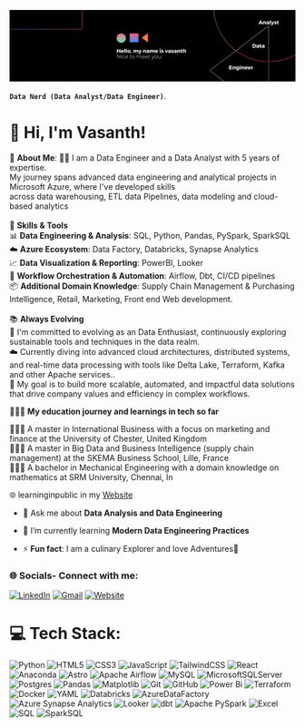 ![MasterHead](https://github.com/VasanthM27/Vasanth.github.io/blob/main/Images/gius.png)
<img align="right" alt="" width="400" src="">

**`Data Nerd (Data Analyst/Data Engineer)`**.

# 👋 Hi, I'm Vasanth!
💫 **About Me**:
👨‍💻 I am a Data Engineer and a Data Analyst with 5 years of expertise.<br>My journey spans advanced data engineering and analytical projects in Microsoft Azure, where I've developed skills<br>across data warehousing, ETL data Pipelines, data modeling and cloud-based analytics<br><br>🔧 **Skills & Tools**<br>📊 **Data Engineering & Analysis**: SQL, Python, Pandas, PySpark, SparkSQL<br>☁️ **Azure Ecosystem**: Data Factory, Databricks, Synapse Analytics<br>📈 **Data Visualization & Reporting**: PowerBI, Looker<br>🔄 **Workflow Orchestration & Automation**: Airflow, Dbt, CI/CD pipelines<br>📦 **Additional Domain Knowledge**: Supply Chain Management & Purchasing Intelligence, Retail, Marketing, Front end Web development.<br><br>📚 **Always Evolving**<br>🚀 I'm committed to evolving as an Data Enthusiast, continuously exploring sustainable tools and techniques in the data realm.<br>☁️ Currently diving into advanced cloud architectures, distributed systems, and real-time data processing with tools like Delta Lake, Terraform, Kafka and other Apache services..<br>🎯 My goal is to build more scalable, automated, and impactful data solutions that drive company values and efficiency in complex workflows.

👩🏻‍💻 **My education journey and learnings in tech so far**<br/>

👩🏻‍🎓 A master in International Business with a focus on marketing and finance at the University of Chester, United Kingdom <br/>
👩🏻‍🎓 A master in Big Data and Business Intelligence (supply chain management) at the SKEMA Business School, Lille, France<br/>
👩🏻‍🎓 A bachelor in Mechanical Engineering with a domain knowledge on mathematics at SRM University, Chennai, In <br/>

🌐 learninginpublic in my [Website](https://yourwebsite.com/)<br/>

- 💬 Ask me about **Data Analysis and Data Engineering**
- 🌱 I’m currently learning **Modern Data Engineering Practices**

- ⚡ **Fun fact**: I am a culinary Explorer and love Adventures🤿

<h3 align="left">🌐 Socials- Connect with me:</h3>

[![LinkedIn](https://img.shields.io/badge/LinkedIn-%230077B5.svg?logo=linkedin&logoColor=white)](https://linkedin.com/in/vasanthmn)
[![Gmail](https://img.shields.io/badge/Gmail-D14836?logo=gmail&logoColor=white)](mailto:vasanthmurugan159@gmail.com)
[![Website](https://img.shields.io/badge/Website-%230A66C2.svg?logo=google-chrome&logoColor=white)](https://yourwebsite.com)

# 💻 Tech Stack:
![Python](https://img.shields.io/badge/python-3670A0?style=flat&logo=python&logoColor=ffdd54) ![HTML5](https://img.shields.io/badge/html5-%23E34F26.svg?style=flat&logo=html5&logoColor=white) ![CSS3](https://img.shields.io/badge/css3-%231572B6.svg?style=flat&logo=css3&logoColor=white) ![JavaScript](https://img.shields.io/badge/javascript-%23323330.svg?style=flat&logo=javascript&logoColor=%23F7DF1E) ![TailwindCSS](https://img.shields.io/badge/tailwindcss-%2338B2AC.svg?style=flat&logo=tailwind-css&logoColor=white) ![React](https://img.shields.io/badge/react-%2320232a.svg?style=flat&logo=react&logoColor=%2361DAFB) ![Anaconda](https://img.shields.io/badge/Anaconda-%2344A833.svg?style=flat&logo=anaconda&logoColor=white) ![Astro](https://img.shields.io/badge/astro-%232C2052.svg?style=flat&logo=astro&logoColor=white) ![Apache Airflow](https://img.shields.io/badge/Apache%20Airflow-017CEE?style=flat&logo=Apache%20Airflow&logoColor=white) ![MySQL](https://img.shields.io/badge/mysql-4479A1.svg?style=flat&logo=mysql&logoColor=white) ![MicrosoftSQLServer](https://img.shields.io/badge/Microsoft%20SQL%20Server-CC2927?style=flat&logo=microsoft%20sql%20server&logoColor=white) ![Postgres](https://img.shields.io/badge/postgres-%23316192.svg?style=flat&logo=postgresql&logoColor=white) ![Pandas](https://img.shields.io/badge/pandas-%23150458.svg?style=flat&logo=pandas&logoColor=white) ![Matplotlib](https://img.shields.io/badge/Matplotlib-%23ffffff.svg?style=flat&logo=Matplotlib&logoColor=black) ![Git](https://img.shields.io/badge/git-%23F05033.svg?style=flat&logo=git&logoColor=white) ![GitHub](https://img.shields.io/badge/github-%23121011.svg?style=flat&logo=github&logoColor=white) ![Power Bi](https://img.shields.io/badge/power_bi-F2C811?style=flat&logo=powerbi&logoColor=black) ![Terraform](https://img.shields.io/badge/terraform-%235835CC.svg?style=flat&logo=terraform&logoColor=white) ![Docker](https://img.shields.io/badge/docker-%230db7ed.svg?style=flat&logo=docker&logoColor=white) ![YAML](https://img.shields.io/badge/yaml-%23ffffff.svg?style=flat&logo=yaml&logoColor=151515) ![Databricks](https://img.shields.io/badge/Databricks-%CC2927?style=flat&logo=Databricks&logoColor=white) ![AzureDataFactory](https://img.shields.io/badge/AzureDataFactory-3670A0?style=flat&logo=AzureDataFactory&logoColor=ffdd54) ![Azure Synapse Analytics](https://img.shields.io/badge/Azure%20Synapse%20Analytics-0078D4?logo=microsoft-azure&logoColor=white) ![Looker](https://img.shields.io/badge/Looker-4285F4?logo=looker&logoColor=white)
![dbt](https://img.shields.io/badge/dbt-FF694B?logo=dbt&logoColor=white)
![Apache PySpark](https://img.shields.io/badge/Apache%20PySpark-E25A1C?logo=apache-spark&logoColor=white) ![Excel](https://img.shields.io/badge/Excel-217346?logo=microsoft-excel&logoColor=white) ![SQL](https://img.shields.io/badge/SQL-4479A1?logo=postgresql&logoColor=white) ![SparkSQL](https://img.shields.io/badge/SparkSQL-FDEE21?logo=apache-spark&logoColor=black)



